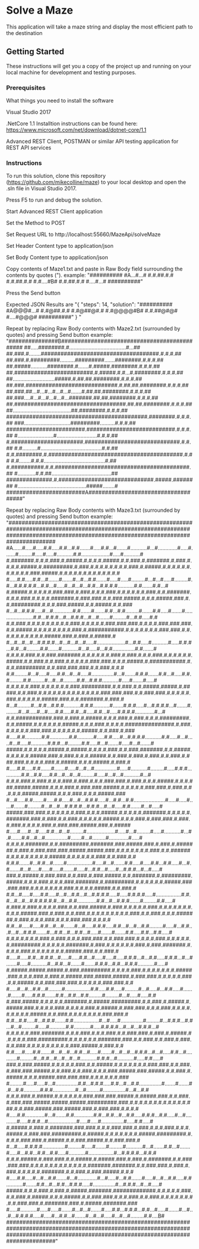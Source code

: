 # Solve a Maze

This application will take a maze string and display the most efficient path to the destination

## Getting Started

These instructions will get you a copy of the project up and running on your local machine for development and testing purposes. 

### Prerequisites

What things you need to install the software

Visual Studio 2017

.NetCore 1.1 Installtion instructions can be found here: https://www.microsoft.com/net/download/dotnet-core/1.1

Advanced REST Client, POSTMAN or similar API testing application for REST API services

### Instructions

To run this solution, clone this repository (https://github.com/mikecolline/maze) to your local desktop and open the .sln file in Visual Studio 2017.

Press F5 to run and debug the solution.

Start Advanced REST Client application

Set the Method to POST

Set Request URL to http://localhost:55660/MazeApi/solveMaze

Set Header Content type to application/json

Set Body Content type to application/json

Copy contents of Maze1.txt and paste in Raw Body field surrounding the contents by quotes (").
example:
"##########
#A...#...#
#.#.##.#.#
#.#.##.#.#
#.#....#B#
#.#.##.#.#
#....#...#
##########"

Press the Send button

Expected JSON Results are "{
"steps": 14,
"solution": "########## #A@@@#...# #.#@##.#.# #.#@##@#.# #.#@@@@#B# #.#.##@#@# #....#@@@# ##########"
}
"


Repeat by replacing Raw Body contents with Maze2.txt (surrounded by quotes) and pressing Send button
example:
"###############B#############################################
##.....########.#......................................#...##
##.###.#........####################################.#.#.#.##
##.###.#.#########..........#########.......########.#.#.#.##
##.#####...........########.#.......#.#####.########.#.#.#.##
##.########################.#.#####.#.#...#.########.#.#.#.##
##............................#####.#.##.##.########.#.#.#.##
##.###.############################.#.##.##.########.#.#.#.##
##.###.##...#...#...#...#...#.......#.##.##.########.#.#.#.##
##.###....#...#...#...#...#...#######.##.##.########.#.#.#.##
##.##################################.##.##.########.#.#.#.##
##.......................................##.########.#.#.#.##
###########################################.########.#.#.#.##
###...............................#########..........#.#.#.##
########################.###########################.#.#.#.##
#........................#...........................#.#.#.##
#.######################.#############################.#.#.##
#.#..........#.........................................#.#.##
#.#.########.#.#########################################.#.##
#.#........#.#.#.........................................#.##
#.##########.#.#.#########################################.##
#............#.#.##........................................##
##############.#.#############################.#####.########
#..............................................#####........#
########################A####################################"

Repeat by replacing Raw Body contents with Maze3.txt (surrounded by quotes) and pressing Send button
example:
"#######################################################################################################################################################################################
#A......#.....#.....#.#.....#.#...#.#.......#.....#.#...#.......#...........#...#.............#.....#.......#.........#.....#.....#...........#.#...................#.....#...........#
#.#######.#.#.#.###.#.#####.#.#.#.#.#####.#.#.###.#.#######.#.###.#.#.#.#.#####.#.#########.#.###.#.#.#.#.#.#.#.#.###.#.#####.#.#.#.#.#.#.#.#.#.#.#.###.#####.#.#.#.#.#.#.#.#.#.#.#.#.#
#.....#.#.....#.#...#.......#.......#...#...#.#.......#.....#.....#.........#...#...#.....#.........#.#...#.#.#.#.#...#.#...#.....#...#...#...#.#...#.#.#.#...........#.#.......#.#...#
#.#####.#.#.#.#.#.###.###.#.###.#.#.#.###.#.#.#.#.#.#.###.#.#.#######.#.#.#.###.#.#.#.#.#######.#.###.###.#.#.###.#####.#.#.#.#####.###.#.#.#########.#.#.#.###.#####.#.#.#####.#.#.###
#...#...#.#.#.....#...#.............#.#.......#.......#.#...#.#.........#.......#.#.....#.......#.......................#.#...#.#.#...#...#.#.#...#...#.......#.........#...#.#.....#.#
#.#.###.#.#.#.#.#.#.#.#.#.###.#.#.#.#.#.###.###.###.#.#.#.#.###.###.###.#.#.#####.#.#.#.#.#.#.#.#.###.#.###########.#.#.#.#.#.#.#.###.###.#.#.#.#.#.#.#.#.#.#.#####.###.#.###.#.#####.#
#...#...#...#...#.#.#.#...#...#...#...#.....#...................#...#.#.....#...........#.....#.#.#...#.#...#.........#.#.......#...........#...#.....#...#.#...............#.#.......#
#.#.#.#.###.#.#.###.#######.#.#.#.#.#.#.###.#.###.#.#.#.###.#.#.#.#.#.#.#####.#.#.###.#.#.###.#.#.#.#.#.###.###.#.#.#.#####.#.###########.#.#.#.#########.#.#.###.###.###.#.#.###.#.#.#
#.#.........#...#.....#.....#.#...#...#.....#...............#...#.......#.#.#.......#.#...#.....#.#.#.........#.#.........#...#...#.........#.#...#.#.#...........#.....#.......#.....#
#.#.#.#.#.###.#.#.#.#.#.#.###.#########.#.#.###.#.#.#####.#####.#.#####.#.#.###.#.#.#.#.#.#.#.#.#.#.#.#.#.###.###.###.#.#.###.###.#.#.#.#.#.###.#.#.#.#.#.#####.###.#.#.#######.#.###.#
#...#.........#...#.#...#.#.#...........#.#.#...........#.......#.#.#.....#...#.#.#.#...#.......#.........#...#.....#...#.....#.#.....#.#...#.....#.#...#.....#.#.#.#.............#...#
#.#.###########.###.#.###.#.#####.#.#.#.###.#.###.#.#.#.#########.#.#.#####.#.#.#.#.#.#.#####.#.#.#.###.#.#.#.#.###############.#.###.#.#.#.#.#.###.###.#.#.#.#.#.#.#####.#.#.###.#.###
#.....#.#...........#.#.............#.#...........#.....#.#.....#...#.#.#.#...........#.#.....#...#.....#...#.....#...........#.#.#...#.........#.#.....#...#.......#.....#...#.......#
#####.#.#.#.#.#.#####.#.#####.#.#.#.#.###.#.#.###.#######.#.#.#####.#.#.#.#.#.#####.###.#.###.#.#.#.#####.#.#.###.#.###.#.###.#.#.###.#.###.###.#.#.#.#.###.#.#####.#.#.#.#####.#.###.#
#.....#.#.....#.#.......#.......#.....#...#...#...............#.....#...........#.........#.....#.#.#.............#.#...#.#.....#.#...#...#...#.........#.....#...#...#...........#...#
#.#.#.###.#.###.#.#.#.###.#.###.#.#.#.###.###.#.###.#.#.#.#####.#.#.#.###.#####.#####.#.#.#.###.#.###.###.#####.#.#.#.#.#.###.###.#.###.#.#.#.#.#.#####.#####.#.#.#.###.#.#.#.#####.###
#...#.....#.#.......#.....#.#.....#...#...#.#.#.....#...#.#...#.#.....................#.....#.....#.....#.......#.........#...#...#...#.#.#.#...#.#.#...#...#.....#.#.......#...#.....#
#####.###.###.#.#.#.#.#.#.###.#.#.#.#####.#.#.#.#.#.#######.#.#.#.#.#.#######.###.#.###.#.#.###.#.#.#.#.#.#####.#.#.#.###.#.###.###.#.###.#.###.#.#.#.#.###.#.###.###.#####.###.#.#####
#.....#.....#...#.....#.#...#...#.........#...................#.....#...#.........#.....#...........#...#.#.......#.#...#...#...............#.......#...#.........#.............#.....#
#.#.#.#.#######.#.#.#########.#######.###.#####.###.#.###.#.#######.#.###.#.###.###.###.#####.#####.###.#.#.#.#.#.#.#.###.#.#.#######.#.#.#.#.#.#.#.#.#####.#.#.#.#.#.#.###.#.#.###.#.#
#.#.#.......#...#.#...#.......#.................#.....#...#.......#.#.....#.....#.#...#.#.....#...#.#.......#...#.....#.....#.....#.......#.....#...#.#...#.....#...#.#.#...#...#.....#
###.#.#####.#.###.###.#.#.###.#.###.#####.#.#.#######.#.#########.#####.#.#.#.###.#.#.#.###.#######.#.#########.#.#.#.#.#.#.#####.###.###.###.#.#.#.#.#.#.#.###.#.#.#.#.#####.#.#.###.#
#.#...#.....#.....#.#.....#...#...#.#...#...#.#.#.#.....#.....#.#.#.#.....#.................#.#.#...#...#...#.#.#.#.#.#...#...#.#.............#.#...#...#.#.#.......#.........#.#.....#
#.###.#.###.#.#.#.#.###.#.#.###.#####.#.###.#.#.#.#.#.###.#.#.#.#.#.#.#.#.#.#.#####.###.#.###.#.#.###.#.#.#.#.#.#.#.#.#.###.#.#.###.#.#.#.#######.#.###.#.#.#.###.#.#.#.###.###.#.#.#.#
#.#...#.....#.....#.#...#...#.......#...#.....#.#.#.....#.#...#...#...#.#.........#.....#...#.#...#...#...#.#.#.......#...#.#...#...#.#...#.....#.......#.......#.#.....#.#...#.#.....#
#.#.#.#.#.#.#.###.#.###.#.#.#.###.###.#.#.###.###.#.#.#.#.###.#.#.#.#.#.#.#########.#.#.#.#.#.#######.#.###.#.#.#.#.#.#.###.#.###.#######.#.#.#.#.###.#.#.#.#.#.#.#.#####.###.#.#.###.#
#.....#.....#.#...#.#.#...#.....#.....#.#...#.....#.....#.....#.#.#...#...#.#.....#.#.#...#...#.......#.....#...........#...#.#...#.......#.......#.#.#...#.#...#.#.#...........#.....#
#.#####.#####.#####.#.###.#########.#.#.#.#.###.#.#.#.#.#.#.#.#####.###.#.#.#.###.#.###.#.#####.###.#####.#####.#.###.###.#.#.#.#.#.###.#.#.#####.#.#.###.###.###.#.#.#.#.#.###.###.#.#
#.....#...#...#.#...#.........#.................#.#.....#.#.....#.........#...#.....#...#.#.....#.......#.......#.....#.#.#.......#.#...#.#...#.#.........#.........#...#.....#.....#.#
#.###.#####.#.#.#.#.#.#######.#.#####.#########.#.#.###.#.#####.#.#####.###.#.#.#.#.###.#.#.#.#.###.#.#####.#.###.###.#.#.#.###.#.#.#.#.#.#.#.#.#.#####.#.#.###.#.#.#.#.#.#.#.###.###.#
#.#...#.#.....#...#.#.#.......#.#.................#...#.....#...............#.........#...#.#.#...#.#...#...#.........#.....#...........#.#...........#.....#.#.#.#...#...#...#.#.#...#
#.#.#.#.#.###.#######.#.#.#.###.#.#.#.###.#.#.###.###.#.###.#.#####.#.#.#.#.#.###.#########.#.#.#.#.#.#.#######.###.#.#.###.#.#.###.#.###.#.#.###.#.#.#.#.#.#.#.#.#.###.#####.#.###.#.#
#.#.....#.....#.#.......#...#...#...#.#...#.....#.......#...#...#...#.#.#...#...#.....#.#...#...........#.........#...#.#...#...#...#...#...........#.#.#...#...........#.....#.#.....#
###.#.###.#####.#.#.#.#.#.###.#.#.#####.#.#.#.#.#.#.#.###.###.#.#.###.#.###.###.#####.#.#.###.#.#.###.#.#.#.###.#####.###.#####.#.#.###.#.#####.#.#.#.#####.###.###.###.#.#.#.#.#.#.###
#.........#.....#.....#...#...............#.#...#.#.#.....#.#...#...#.#...............#.......#.......#.#...#.#...........#.#.#...............#...#.........#...............#...#...#.#
#.#.#.###.#.#####.#.#.#.#.#.#.###.###.###.#####.#.#####.###.#.#.###.#.###.###.#####.#####.#####.#########.###.#.#.#.#.#.#.#.#.#.#.#.#.###.#.#.###.#####.###.#####.###.#.###.###.#.#.#.#
#.....#.#.............#...#.......#.#.............#.#...#.#...#...#.#.....#.#.#...#.#.....#...#...........#.....#.#.#...#...................#.....#.....#...............#.....#.#.....#
#.#####.#.###.#.#######.###.###.#.#.#.###.###.#.###.#.#.#.###.#.#.#.#####.#.###.###.#########.#.#####.#.#.#.#.#.#.#.#####.#########.#.#.#.#.###.###.#.#####.#.#.###.#####.#.#.###.###.#
#...#.....#.#.#.#...............#.........#.....#.......#.........#...........#...#.......#.#...#.......#.....#...#.#...#.#...#.#.....#...........#.................#...#.#.#.#...#.#.#
#.#.#.#####.#.###.###.#.#.#####.#.#####.###.#.###.#.#######.#.#.###.###.###.#.#.#.#.#.#.#.#.#.#.#.#.#######.#######.#.#.###.###.#.###.#.###.#.#.#.#.#.#######.#.#.###.#.###.#####.#.#.#
#.....#.#.....#...#...#.#.......#...#.............#...#.....#...#.#.......#.....#...#...#.#.....#.#...........#.......#.#...#...#.#...#.#.#.....#...............#...#.#.#...#...#.....#
#####.#.#.#.###.#.###.#.#####.#######.#############.#.#.#.#.#.###.#.#.###.#.#####.#.#.#.#####.#.#.###.###.#.#.#.###.#.#.###.#.#.#.#.#.#.#.#.#.###.###.#.#######.###.#.#####.#######.###
#.....#...........#.....#.....#.......#...#...#.......#.....#.#...#.#.#...#.#...#.....#.......#...#...#...#.#.#.#.....#.....#...#.#...#.......#...#...#.....#...#...#.........#.#....B#
#######################################################################################################################################################################################"
